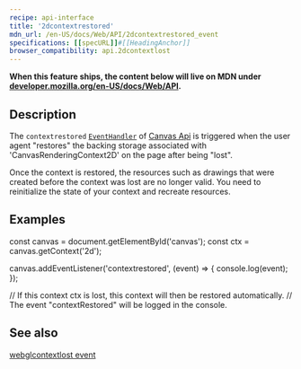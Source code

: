 ```yaml
---
recipe: api-interface
title: '2dcontextrestored'
mdn_url: /en-US/docs/Web/API/2dcontextrestored_event
specifications: [[specURL]]#[[HeadingAnchor]]
browser_compatibility: api.2dcontextlost
---
```


**When this feature ships, the content below will live on MDN under
[developer.mozilla.org/en-US/docs/Web/API](https://developer.mozilla.org/en-US/docs/Web/API).**

## Description

The `contextrestored` [`EventHandler`](https://developer.mozilla.org/en-US/docs/Web/Events/Event_handlers) of [Canvas Api](https://developer.mozilla.org/en-US/docs/Web/API/Canvas_API)
is triggered when the user agent "restores" the backing storage associated with
'CanvasRenderingContext2D' on the page after being "lost".

Once the context is restored, the resources such as drawings that were created before
the context was lost are no longer valid. You need to reinitialize the state of your 
context and recreate resources.

## Examples

const canvas = document.getElementById('canvas');
const ctx = canvas.getContext('2d');

canvas.addEventListener('contextrestored', (event) => {
  console.log(event);
});

// If this context ctx is lost, this context will then be restored automatically. 
// The event "contextRestored" will be logged in the console.

## See also
[webglcontextlost event](https://developer.mozilla.org/en-US/docs/Web/API/HTMLCanvasElement/webglcontextrestored_event)
